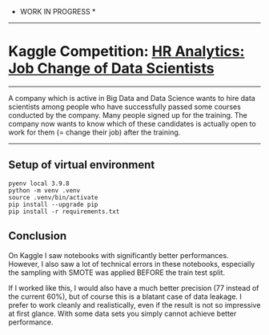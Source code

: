 * WORK IN PROGRESS *
___


# Kaggle Competition: [HR Analytics: Job Change of Data Scientists](https://www.kaggle.com/datasets/arashnic/hr-analytics-job-change-of-data-scientists)

___

A company which is active in Big Data and Data Science wants to hire data scientists among people who have successfully passed some courses conducted by the company. Many people signed up for the training. The company now wants to know which of these candidates is actually open to work for them (= change their job) after the training.

___

## Setup of virtual environment

```
pyenv local 3.9.8
python -m venv .venv
source .venv/bin/activate
pip install --upgrade pip
pip install -r requirements.txt
```

## Conclusion

On Kaggle I saw notebooks with significantly better performances. However, I also saw a lot of technical errors in these notebooks, especially the sampling with SMOTE was applied BEFORE the train test split. 

If I worked like this, I would also have a much better precision (77 instead of the current 60%), but of course this is a blatant case of data leakage. I prefer to work cleanly and realistically, even if the result is not so impressive at first glance. With some data sets you simply cannot achieve better performance. 

